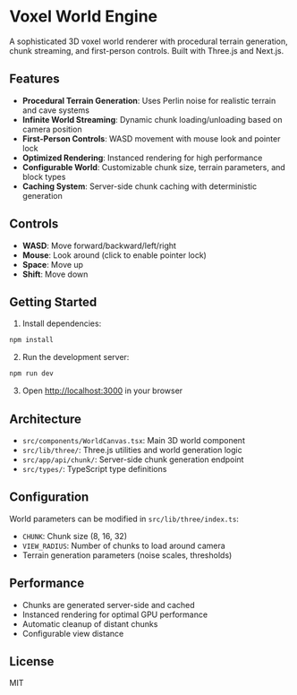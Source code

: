 # Voxel World Engine

A sophisticated 3D voxel world renderer with procedural terrain generation, chunk streaming, and first-person controls. Built with Three.js and Next.js.

## Features

- **Procedural Terrain Generation**: Uses Perlin noise for realistic terrain and cave systems
- **Infinite World Streaming**: Dynamic chunk loading/unloading based on camera position
- **First-Person Controls**: WASD movement with mouse look and pointer lock
- **Optimized Rendering**: Instanced rendering for high performance
- **Configurable World**: Customizable chunk size, terrain parameters, and block types
- **Caching System**: Server-side chunk caching with deterministic generation

## Controls

- **WASD**: Move forward/backward/left/right
- **Mouse**: Look around (click to enable pointer lock)
- **Space**: Move up
- **Shift**: Move down

## Getting Started

1. Install dependencies:
```bash
npm install
```

2. Run the development server:
```bash
npm run dev
```

3. Open [http://localhost:3000](http://localhost:3000) in your browser

## Architecture

- `src/components/WorldCanvas.tsx`: Main 3D world component
- `src/lib/three/`: Three.js utilities and world generation logic
- `src/app/api/chunk/`: Server-side chunk generation endpoint
- `src/types/`: TypeScript type definitions

## Configuration

World parameters can be modified in `src/lib/three/index.ts`:
- `CHUNK`: Chunk size (8, 16, 32)
- `VIEW_RADIUS`: Number of chunks to load around camera
- Terrain generation parameters (noise scales, thresholds)

## Performance

- Chunks are generated server-side and cached
- Instanced rendering for optimal GPU performance
- Automatic cleanup of distant chunks
- Configurable view distance

## License

MIT
